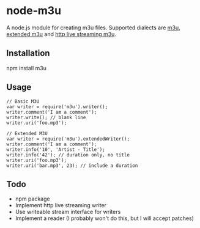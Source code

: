 # node-m3u

A node.js module for creating m3u files. Supported dialects are [m3u][],
[extended m3u][] and [http live streaming m3u][].

[m3u]: http://en.wikipedia.org/wiki/M3U
[extended m3u]: http://en.wikipedia.org/wiki/M3U#Extended_M3U_directives
[http live streaming m3u]:http://tools.ietf.org/html/draft-pantos-http-live-streaming

## Installation

  npm install m3u

## Usage

    // Basic M3U
    var writer = require('m3u').writer();
    writer.comment('I am a comment');
    writer.write(); // blank line
    writer.uri('foo.mp3');

    // Extended M3U
    var writer = require('m3u').extendedWriter();
    writer.comment('I am a comment');
    writer.info('10', 'Artist - Title');
    writer.info('42'); // duration only, no title
    writer.uri('foo.mp3');
    writer.uri('bar.mp3', 23); // include a duration

## Todo

* npm package
* Implement http live streaming writer
* Use writeable stream interface for writers
* Implement a reader (I probably won't do this, but I will accept patches)
